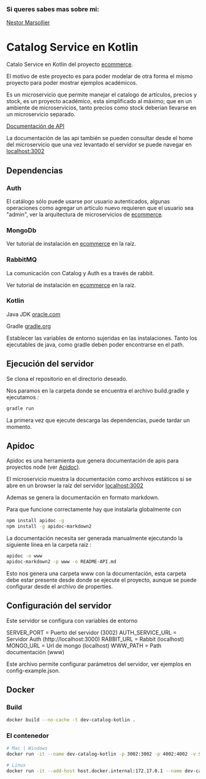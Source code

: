### Si queres sabes mas sobre mi:
[Nestor Marsollier](https://github.com/nmarsollier/profile)

# Catalog Service en Kotlin

Catalo Service en Kotlin del proyecto  [ecommerce](https://github.com/nmarsollier/ecommerce).

El motivo de este proyecto es para poder modelar de otra forma el mismo proyecto para poder mostrar ejemplos académicos.

Es un microservicio que permite manejar el catalogo de artículos, precios y stock, es un proyecto académico, esta simplificado al máximo; que en un ambiente de microservicios, tanto precios como stock deberian llevarse en un microservicio separado.

[Documentación de API](./README-API.md)

La documentación de las api también se pueden consultar desde el home del microservicio
que una vez levantado el servidor se puede navegar en [localhost:3002](http://localhost:3002/)

## Dependencias

### Auth

El catálogo sólo puede usarse por usuario autenticados, algunas operaciones como agregar un artículo nuevo requieren que el usuario sea "admin", ver la arquitectura de microservicios de [ecommerce](https://github.com/nmarsollier/ecommerce).

### MongoDb

Ver tutorial de instalación en [ecommerce](https://github.com/nmarsollier/ecommerce) en la raíz.

### RabbitMQ

La comunicación con Catalog y Auth es a través de rabbit.

Ver tutorial de instalación en [ecommerce](https://github.com/nmarsollier/ecommerce) en la raíz.

### Kotlin

Java JDK [oracle.com](http://www.oracle.com/technetwork/es/java/javase/downloads/index.html)

Gradle [gradle.org](https://gradle.org/install/)

Establecer las variables de entorno sujeridas en las instalaciones.
Tanto los ejecutables de java, como gradle deben poder encontrarse en el path.

## Ejecución del servidor

Se clona el repositorio en el directorio deseado.

Nos paramos en la carpeta donde se encuentra el archivo build.gradle y ejecutamos :
```bash
gradle run
```

La primera vez que ejecute descarga las dependencias, puede tardar un momento.

## Apidoc

Apidoc es una herramienta que genera documentación de apis para proyectos node (ver [Apidoc](http://apidocjs.com/)).

El microservicio muestra la documentación como archivos estáticos si se abre en un browser la raíz del servidor [localhost:3002](http://localhost:3002/)

Ademas se genera la documentación en formato markdown.

Para que funcione correctamente hay que instalarla globalmente con

```bash
npm install apidoc -g
npm install -g apidoc-markdown2
```

La documentación necesita ser generada manualmente ejecutando la siguiente linea en la carpeta raíz :

```bash
apidoc -o www
apidoc-markdown2 -p www -o README-API.md
```

Esto nos genera una carpeta www con la documentación, esta carpeta debe estar presente desde donde se ejecute el proyecto, aunque se puede configurar desde el archivo de properties.

## Configuración del servidor

Este servidor se configura con variables de entorno

SERVER_PORT = Puerto del servidor (3002)
AUTH_SERVICE_URL = Servidor Auth (http://localhost:3000)
RABBIT_URL = Rabbit (localhost)
MONGO_URL = Url de mongo (localhost)
WWW_PATH = Path documentación (www)

Este archivo permite configurar parámetros del servidor, ver ejemplos en config-example.json.


## Docker

### Build

```bash
docker build --no-cache -t dev-catalog-kotlin .
```

### El contenedor

```bash
# Mac | Windows
docker run -it --name dev-catalog-kotlin -p 3002:3002 -p 4002:4002 -v $PWD:/app dev-catalog-kotlin

# Linux
docker run -it --add-host host.docker.internal:172.17.0.1 --name dev-catalog-kotlin -p 3002:3002 -p 4002:4002 -v $PWD:/app dev-catalog-kotlin
```
